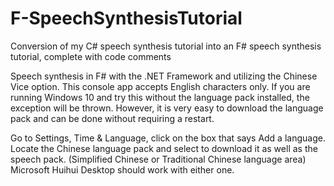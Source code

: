 # F-SpeechSynthesisTutorial
Conversion of my C# speech synthesis tutorial into an F# speech synthesis tutorial, complete with code comments

Speech synthesis in F# with the .NET Framework and utilizing the Chinese Vice option. This console app accepts English characters only. If you are running Windows 10 and try this without the language pack installed, the exception will be thrown. However, it is very easy to download the language pack and can be done without requiring a restart.

Go to Settings, Time & Language, click on the box that says Add a language. Locate the Chinese language pack and select to download it as well as the speech pack. (Simplified Chinese or Traditional Chinese language area) Microsoft Huihui Desktop should work with either one.
